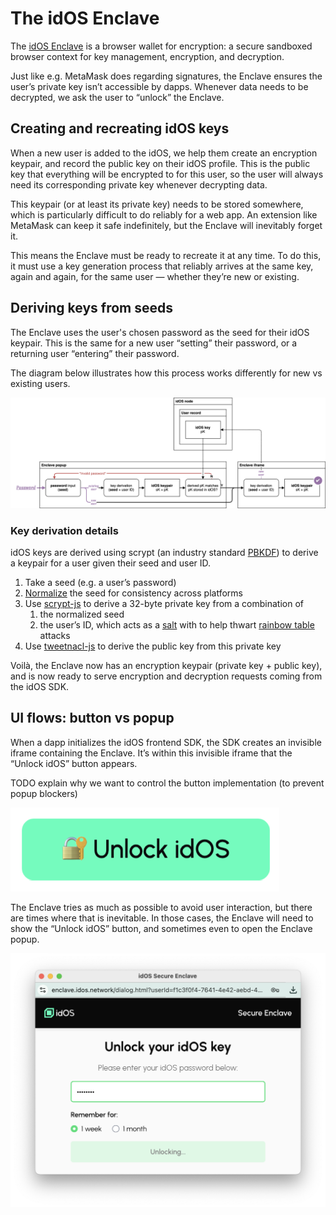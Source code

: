 # The idOS Enclave

The [idOS Enclave](https://github.com/idos-network/idos-sdk-js/tree/main/apps/idos-enclave/) is a browser wallet for encryption: a secure sandboxed browser context for key management, encryption, and decryption.

Just like e.g. MetaMask does regarding signatures, the Enclave ensures the user’s private key isn’t accessible by dapps. Whenever data needs to be decrypted, we ask the user to “unlock” the Enclave.

## Creating and recreating idOS keys

When a new user is added to the idOS, we help them create an encryption keypair, and record the public key on their idOS profile. This is the public key that everything will be encrypted to for this user, so the user will always need its corresponding private key whenever decrypting data.

This keypair (or at least its private key) needs to be stored somewhere, which is particularly difficult to do reliably for a web app. An extension like MetaMask can keep it safe indefinitely, but the Enclave will inevitably forget it.

This means the Enclave must be ready to recreate it at any time. To do this, it must use a key generation process that reliably arrives at the same key, again and again, for the same user — whether they’re new or existing.

## Deriving keys from seeds

The Enclave uses the user's chosen password as the seed for their idOS keypair. This is the same for a new user “setting” their password, or a returning user “entering” their password.

The diagram below illustrates how this process works differently for new vs existing users.

![key derivation diagram](enclave-password.svg)

### Key derivation details

idOS keys are derived using scrypt (an industry standard [PBKDF](https://en.wikipedia.org/wiki/Key_derivation_function)) to derive a keypair for a user given their seed and user ID.

1. Take a seed (e.g. a user’s password)
2. [Normalize](https://developer.mozilla.org/en-US/docs/Web/JavaScript/Reference/Global_Objects/String/normalize) the seed for consistency across platforms
3. Use [scrypt-js](https://github.com/ricmoo/scrypt-js) to derive a 32-byte private key from a combination of
    1. the normalized seed
    2. the user’s ID, which acts as a [salt](https://en.wikipedia.org/wiki/Salt_(cryptography)) with to help thwart [rainbow table](https://en.wikipedia.org/wiki/Rainbow_table) attacks
4. Use [tweetnacl-js](https://github.com/dchest/tweetnacl-js) to derive the public key from this private key

Voilà, the Enclave now has an encryption keypair (private key + public key), and is now ready to serve encryption and decryption requests coming from the idOS SDK.

## UI flows: button vs popup

When a dapp initializes the idOS frontend SDK, the SDK creates an invisible iframe containing the Enclave. It’s within this invisible iframe that the “Unlock idOS” button appears.

TODO explain why we want to control the button implementation (to prevent popup blockers)

![enclave unlock button](enclave-unlock-button.png)

The Enclave tries as much as possible to avoid user interaction, but there are times where that is inevitable. In those cases, the Enclave will need to show the “Unlock idOS” button, and sometimes even to open the Enclave popup.

![enclave popup](enclave-popup.png)
